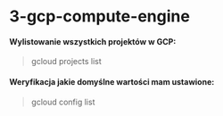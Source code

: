# 3-gcp-compute-engine

#### Wylistowanie wszystkich projektów w GCP:
> gcloud projects list

#### Weryfikacja jakie domyślne wartości mam ustawione:
> gcloud config list
